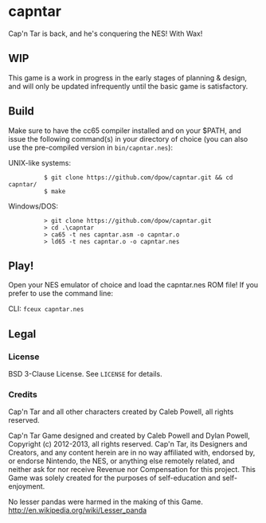 capntar
=======

Cap'n Tar is back, and he's conquering the NES! With Wax!

## WIP

This game is a work in progress in the early stages of planning & design, and will only be updated infrequently until the basic game is satisfactory.

Build
-----
Make sure to have the cc65 compiler installed and on your $PATH, and issue the following command(s) in your directory of choice (you can also use the pre-compiled version in `bin/capntar.nes`):

UNIX-like systems:  

              $ git clone https://github.com/dpow/capntar.git && cd capntar/
              $ make

Windows/DOS:  

              > git clone https://github.com/dpow/capntar.git
              > cd .\capntar
              > ca65 -t nes capntar.asm -o capntar.o
              > ld65 -t nes capntar.o -o capntar.nes

Play!
-----
Open your NES emulator of choice and load the capntar.nes ROM file! If you prefer to use the command line:

CLI:  `fceux capntar.nes`

Legal
-----

### License

BSD 3-Clause License. See `LICENSE` for details.

### Credits

Cap'n Tar and all other characters created by Caleb Powell, all rights reserved.

Cap'n Tar Game designed and created by Caleb Powell and Dylan Powell, Copyright (c) 2012-2013, all rights reserved.
Cap'n Tar, its Designers and Creators, and any content herein are in no way affiliated with, endorsed by, or endorse Nintendo, the NES, or anything else remotely related, and neither ask for nor receive Revenue nor Compensation for this project. This Game was solely created for the purposes of self-education and self-enjoyment.

No lesser pandas were harmed in the making of this Game. http://en.wikipedia.org/wiki/Lesser_panda
